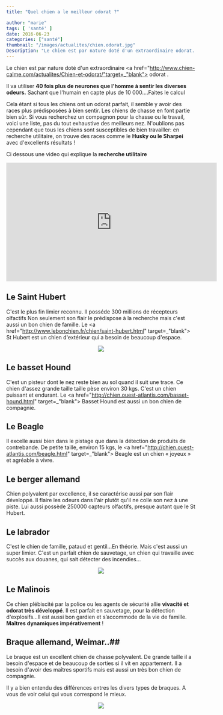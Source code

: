 ```yaml
---
title: "Quel chien a le meilleur odorat ?"

author: "marie"
tags: [ 'santé' ]
date: 2016-06-23
categories: ["santé"]
thumbnail: "/images/actualites/chien.odorat.jpg"
Description: "Le chien est par nature doté d'un extraordinaire odorat. Il va utiliser 40 fois plus de neurones que l'homme à sentir les diverses odeurs. Sachant que l'humain en capte plus de 10 000....Faites le calcul  "
---
```


Le chien est par nature doté d'un extraordinaire <a href="http://www.chien-calme.com/actualites/Chien-et-odorat/"target=_"blank"> odorat </a>.

Il va utiliser <b>40 fois plus de neurones que l'homme à sentir les diverses odeurs.</b> Sachant que l'humain en capte plus de 10 000....Faites le calcul

Cela étant si tous les chiens ont un odorat parfait, il semble y avoir des races plus prédisposées à bien sentir. Les chiens de chasse en font partie bien sûr. Si vous recherchez un compagnon pour la chasse ou le travail, voici une liste, pas du tout exhaustive des meilleurs nez. N'oublions pas cependant que tous les chiens sont susceptibles de bien travailler: en recherche utilitaire, on trouve des races comme le <b>Husky ou le Sharpei</b> avec d'excellents résultats !



Ci dessous une video qui explique la <b>recherche utilitaire</b>



<p align="center"><iframe width="560" height="315" src="https://www.youtube.com/embed/yvJZAw9J6sM" frameborder="0" allowfullscreen></iframe></p>




## Le Saint Hubert ##

C'est le plus fin limier reconnu. Il posséde 300 millions de récepteurs olfactifs Non seulement son flair le prédispose à la recherche mais c'est aussi un bon chien de famille. Le <a href="http://www.lebonchien.fr/chien/saint-hubert.html" target=_"blank"> St Hubert </a> est un chien d'extérieur qui a besoin de beaucoup d'espace.

 <p align="center"><img src="/images/actualites/Sthubert.jpg"class="img-responsive"></p>



## Le basset Hound ##
C'est un pisteur dont le nez reste bien au sol quand il suit une trace. Ce chien d'assez grande taille  taille pèse environ 30 kgs. C'est un chien puissant et endurant. Le <a href="http://chien.ouest-atlantis.com/basset-hound.html" target=_"blank"> Basset Hound </a> est aussi un bon chien de compagnie.



## Le Beagle ##
Il excelle aussi bien dans le pistage que dans la détection de produits de contrebande. De petite taille, environ 15 kgs, le <a href="http://chien.ouest-atlantis.com/beagle.html" target=_"blank"> Beagle </a> est un chien « joyeux » et agréable à vivre.

## Le berger allemand ##
Chien polyvalent par excellence, il se caractérise aussi par son flair développé. Il flaire les odeurs dans l'air plutôt qu'il ne colle son nez à une piste. Lui aussi possède 250000 capteurs olfactifs, presque autant que le St Hubert.

## Le labrador ##
C'est le chien de famille, pataud et gentil...En théorie.  Mais c'est aussi un super limier. C'est un parfait chien de sauvetage, un chien qui travaille avec succès aux douanes, qui sait détecter des incendies...

<p align="center"><img src="/images/actualites/labradorhunting.jpg"class="img-responsive"></p>

## Le Malinois ##

Ce chien plébiscité par la police ou les agents de sécurité allie <b>vivacité et odorat très développé</b>. Il est parfait en sauvetage, pour la détection d'explosifs...Il est aussi bon gardien et s’accommode de la vie de famille. <b>Maîtres dynamiques impérativement</b> !


## Braque allemand, Weimar..##
Le braque est un excellent chien de chasse polyvalent. De grande taille il a besoin d'espace et de beaucoup de sorties si il vit en appartement. Il a besoin d'avoir des maîtres sportifs mais est aussi un très bon chien de compagnie.

Il y a bien entendu des différences entres les divers types de braques. A vous de voir celui qui vous correspond le mieux.

<p align="center"><img src="/images/actualites/braque de Weimar.jpg"class="img-responsive"></p>